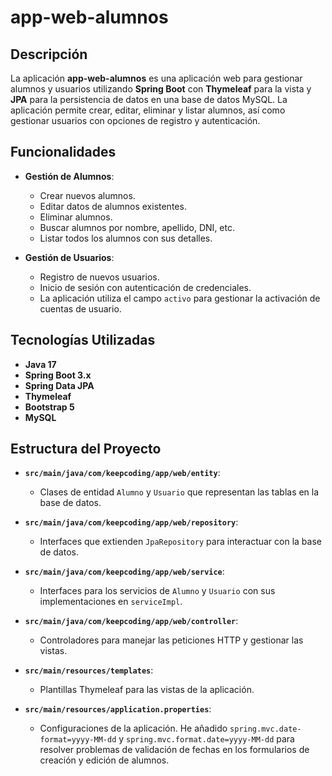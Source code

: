 # app-web-alumnos

## Descripción

La aplicación **app-web-alumnos** es una aplicación web para gestionar alumnos y usuarios utilizando **Spring Boot** con **Thymeleaf** para la vista y **JPA** para la persistencia de datos en una base de datos MySQL. La aplicación permite crear, editar, eliminar y listar alumnos, así como gestionar usuarios con opciones de registro y autenticación.

## Funcionalidades

- **Gestión de Alumnos**:
  - Crear nuevos alumnos.
  - Editar datos de alumnos existentes.
  - Eliminar alumnos.
  - Buscar alumnos por nombre, apellido, DNI, etc.
  - Listar todos los alumnos con sus detalles.

- **Gestión de Usuarios**:
  - Registro de nuevos usuarios.
  - Inicio de sesión con autenticación de credenciales.
  - La aplicación utiliza el campo `activo` para gestionar la activación de cuentas de usuario.

## Tecnologías Utilizadas

- **Java 17**
- **Spring Boot 3.x**
- **Spring Data JPA**
- **Thymeleaf**
- **Bootstrap 5**
- **MySQL**

## Estructura del Proyecto

- **`src/main/java/com/keepcoding/app/web/entity`**:
  - Clases de entidad `Alumno` y `Usuario` que representan las tablas en la base de datos.
  
- **`src/main/java/com/keepcoding/app/web/repository`**:
  - Interfaces que extienden `JpaRepository` para interactuar con la base de datos.
  
- **`src/main/java/com/keepcoding/app/web/service`**:
  - Interfaces para los servicios de `Alumno` y `Usuario` con sus implementaciones en `serviceImpl`.

- **`src/main/java/com/keepcoding/app/web/controller`**:
  - Controladores para manejar las peticiones HTTP y gestionar las vistas.

- **`src/main/resources/templates`**:
  - Plantillas Thymeleaf para las vistas de la aplicación.

- **`src/main/resources/application.properties`**:
  - Configuraciones de la aplicación. He añadido `spring.mvc.date-format=yyyy-MM-dd` y `spring.mvc.format.date=yyyy-MM-dd` para resolver problemas de validación de fechas en los formularios de creación y edición de alumnos.

